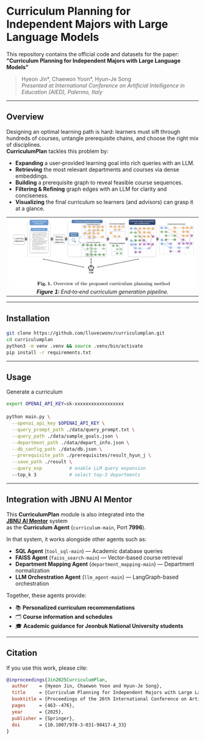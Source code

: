 # Curriculum Planning for Independent Majors with Large Language Models
This repository contains the official code and datasets for the paper:
**"Curriculum Planning for Independent Majors with Large Language Models"**  
> Hyeon Jin*, Chaewon Yoon*, Hyun-Je Song  
> *Presented at International Conference on Artificial Intelligence in Education (AIED), Palermo, Italy* 

---

## Overview
Designing an optimal learning path is hard: learners must sift through hundreds of courses, untangle prerequisite chains, and choose the right mix of disciplines.  
**CurriculumPlan** tackles this problem by:

- **Expanding** a user‑provided learning goal into rich queries with an LLM.  
- **Retrieving** the most relevant departments and courses via dense embeddings.  
- **Building** a prerequisite graph to reveal feasible course sequences.  
- **Filtering & Refining** graph edges with an LLM for clarity and conciseness.  
- **Visualizing** the final curriculum so learners (and advisors) can grasp it at a glance.

<table align="center">
  <tr>
    <td align="center">
      <img src="overview.png" alt="Pipeline overview" style="width: 700px;"/>
      <br>
      <em><strong>Figure&nbsp;1:</strong> End‑to‑end curriculum generation pipeline.</em>
    </td>
  </tr>
</table>

---

## Installation

```bash
git clone https://github.com/lluvecwonv/curriculumplan.git
cd curriculumplan
python3 -m venv .venv && source .venv/bin/activate
pip install -r requirements.txt
```

---
## Usage
Generate a curriculum

```bash
export OPENAI_API_KEY=sk-xxxxxxxxxxxxxxxxxx

python main.py \
  --openai_api_key $OPENAI_API_KEY \
  --query_prompt_path ./data/query_prompt.txt \
  --query_path ./data/sample_goals.json \
  --department_path ./data/depart_info.json \
  --db_config_path ./data/db.json \
  --prerequisite_path ./prerequisites/result_hyun_j \
  --save_path ./result \
  --query_exp          # enable LLM query expansion
  --top_k 3            # select top‑3 departments
```


---
## Integration with JBNU AI Mentor

This **CurriculumPlan** module is also integrated into the  
[**JBNU AI Mentor**](https://github.com/lluvecwonv/Ai_mentor) system  
as the **Curriculum Agent** (`curriculum-main`, Port **7996**).

In that system, it works alongside other agents such as:

- **SQL Agent** (`tool_sql-main`) — Academic database queries  
- **FAISS Agent** (`faiss_search-main`) — Vector-based course retrieval  
- **Department Mapping Agent** (`department_mapping-main`) — Department normalization  
- **LLM Orchestration Agent** (`llm_agent-main`) — LangGraph-based orchestration  

Together, these agents provide:  
- 📚 **Personalized curriculum recommendations**  
- 🗂️ **Course information and schedules**  
- 🎓 **Academic guidance for Jeonbuk National University students**  

---
## Citation

If you use this work, please cite:

```bibtex
@inproceedings{Jin2025CurriculumPlan,
  author    = {Hyeon Jin, Chaewon Yoon and Hyun-Je Song},
  title     = {Curriculum Planning for Independent Majors with Large Language Models},
  booktitle = {Proceedings of the 26th International Conference on Artificial Intelligence in Education (AIED)},
  pages     = {463--476},
  year      = {2025},
  publisher = {Springer},
  doi       = {10.1007/978-3-031-98417-4_33}
}
